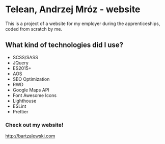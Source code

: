 # Telean, Andrzej Mróz - website

This is a project of a website for my employer during the apprenticeships, coded from scratch by me.

## What kind of technologies did I use?

- SCSS/SASS
- JQuery
- ES2015+
- AOS
- SEO Optimization
- RWD
- Google Maps API
- Font Awesome Icons
- Lighthouse
- ESLint
- Prettier

### Check out my website!

http://bartzalewski.com
